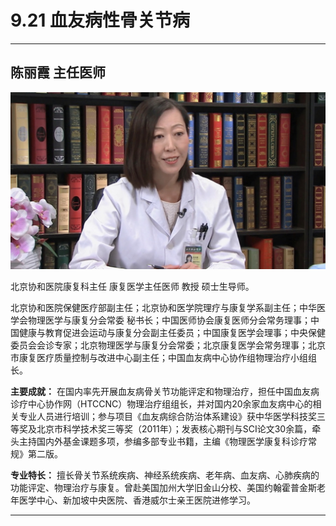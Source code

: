 # 9.21 血友病性骨关节病

---

## 陈丽霞 主任医师

![1681552290459](image/c09_021/1681552290459.png)

北京协和医院康复科主任 康复医学主任医师 教授 硕士生导师。

北京协和医院保健医疗部副主任；北京协和医学院理疗与康复学系副主任；中华医学会物理医学与康复分会常委 秘书长；中国医师协会康复医师分会常务理事；中国健康与教育促进会运动与康复分会副主任委员；中国康复医学会理事；中央保健委员会会诊专家；北京物理医学与康复分会常委；北京康复医学会常务理事；北京市康复医疗质量控制与改进中心副主任；中国血友病中心协作组物理治疗小组组长。


**主要成就：** 在国内率先开展血友病骨关节功能评定和物理治疗，担任中国血友病诊疗中心协作网（HTCCNC）物理治疗组组长，并对国内20余家血友病中心的相关专业人员进行培训；参与项目《血友病综合防治体系建设》获中华医学科技奖三等奖及北京市科学技术奖三等奖（2011年）；发表核心期刊与SCI论文30余篇，牵头主持国内外基金课题多项，参编多部专业书籍，主编《物理医学康复科诊疗常规》第二版。


**专业特长：** 擅长骨关节系统疾病、神经系统疾病、老年病、血友病、心肺疾病的功能评定、物理治疗与康复。曾赴美国加州大学旧金山分校、美国约翰霍普金斯老年医学中心、新加坡中央医院、香港威尔士亲王医院进修学习。

---
